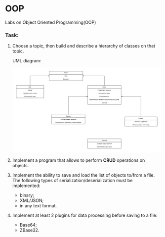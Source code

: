 # OOP

Labs on Object Oriented Programming(OOP)

### Task:

1. Choose a topic, then build and describe a hierarchy of classes on that topic.

   UML diagram:

   ![UML diagram](https://github.com/ArtyomButrim/OOP/blob/master/assets/UML.jpg)

2. Implement a program that allows to perform **CRUD** operations on objects.
3. Implement the ability to save and load the list of objects to/from a file. The following types of serialization/deserialization must be implemented:
   - binary;
   - XML/JSON;
   - in any text format.
4. Implement at least 2 plugins for data processing before saving to a file:
   - Base64;
   - ZBase32.
